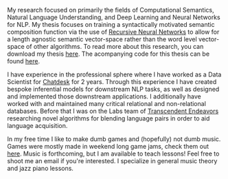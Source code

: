 My research focused on primarily the fields of Computational Semantics, Natural Language Understanding, and Deep Learning and Neural Networks for NLP. My thesis focuses on training a syntactically motivated semantic composition function via the use of [Recursive Neural Networks](http://citeseerx.ist.psu.edu/viewdoc/download?doi=10.1.1.383.1327&rep=rep1&type=pdf) to allow for a length agnostic semantic vector-space rather than the word level vector-space of other algorithms. To read more about this research, you can download my thesis [here](https://academicworks.cuny.edu/gc_etds/2875/). The acompanying code for this thesis can be found [here](https://github.com/liamge/Pytorch_ReNN).

I have experience in the professional sphere where I have worked as a Data Scientist for [Chatdesk](https://www.chatdesk.com/) for 2 years. Through this experience I have created bespoke inferential models for downstream NLP tasks, as well as designed and implemented those downstream applications. I additionally have worked with and maintained many critical relational and non-relational databases. Before that I was on the Labs team of [Transcendent Endeavors](https://transcendentendeavors.com/) researching novel algorithms for blending language pairs in order to aid language acquisition.

In my free time I like to make dumb games and (hopefully) not dumb music. Games were mostly made in weekend long game jams, check them out [here](https://itch.io/profile/nunfuel). Music is forthcoming, but I am available to teach lessons! Feel free to shoot me an email if you're interested. I specialize in general music theory and jazz piano lessons.
